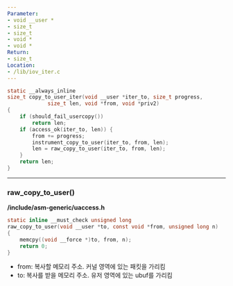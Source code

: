 ```yaml
---
Parameter: 
- void __user *
- size_t
- size_t
- void *
- void *
Return:
- size_t
Location:
- /lib/iov_iter.c
---
```

```c title=copy_to_user_iter()
static __always_inline
size_t copy_to_user_iter(void __user *iter_to, size_t progress,
			 size_t len, void *from, void *priv2)
{
	if (should_fail_usercopy())
		return len;
	if (access_ok(iter_to, len)) {
		from += progress;
		instrument_copy_to_user(iter_to, from, len);
		len = raw_copy_to_user(iter_to, from, len);
	}
	return len;
}
```

---
### raw_copy_to_user()
**/include/asm-generic/uaccess.h**
```c title=raw_copy_to_user()
static inline __must_check unsigned long
raw_copy_to_user(void __user *to, const void *from, unsigned long n)
{
	memcpy((void __force *)to, from, n);
	return 0;
}
```

- from: 복사할 메모리 주소. 커널 영역에 있는 패킷을 가리킴
- to: 복사를 받을 메모리 주소. 유저 영역에 있는 ubuf를 가리킴